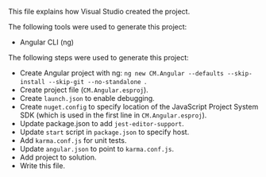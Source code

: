 This file explains how Visual Studio created the project.

The following tools were used to generate this project:
- Angular CLI (ng)

The following steps were used to generate this project:
- Create Angular project with ng: `ng new CM.Angular --defaults --skip-install --skip-git --no-standalone `.
- Create project file (`CM.Angular.esproj`).
- Create `launch.json` to enable debugging.
- Create `nuget.config` to specify location of the JavaScript Project System SDK (which is used in the first line in `CM.Angular.esproj`).
- Update package.json to add `jest-editor-support`.
- Update `start` script in `package.json` to specify host.
- Add `karma.conf.js` for unit tests.
- Update `angular.json` to point to `karma.conf.js`.
- Add project to solution.
- Write this file.
